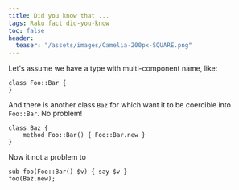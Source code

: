 ```yaml
---
title: Did you know that ...
tags: Raku fact did-you-know
toc: false
header:
  teaser: "/assets/images/Camelia-200px-SQUARE.png"
---
```

Let's assume we have a type with multi-component name, like:

```
class Foo::Bar {
}
```

And there is another class `Baz` for which want it to be coercible into
`Foo::Bar`. No problem!

```
class Baz {
    method Foo::Bar() { Foo::Bar.new }
}
```

Now it not a problem to

```
sub foo(Foo::Bar() $v) { say $v }
foo(Baz.new);
```
